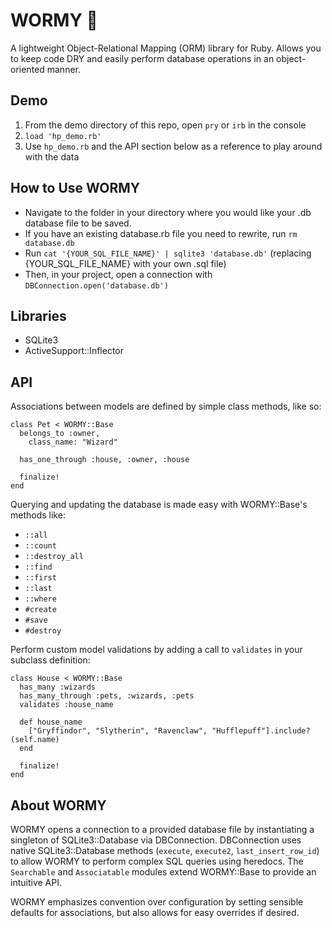 # WORMY 🐛
A lightweight Object-Relational Mapping (ORM) library for Ruby. Allows you to keep code DRY and easily perform database operations in an object-oriented manner.

## Demo
1. From the demo directory of this repo, open `pry` or `irb` in the console
2. `load 'hp_demo.rb'`
3. Use `hp_demo.rb` and the API section below as a reference to play around with the data

## How to Use WORMY
* Navigate to the folder in your directory where you would like your .db database file to be saved.
* If you have an existing database.rb file you need to rewrite, run `rm database.db`
* Run `cat '{YOUR_SQL_FILE_NAME}' | sqlite3 'database.db'` (replacing {YOUR_SQL_FILE_NAME} with your own .sql file)
* Then, in your project, open a connection with `DBConnection.open('database.db')`

## Libraries
* SQLite3
* ActiveSupport::Inflector

## API
Associations between models are defined by simple class methods, like so:
```
class Pet < WORMY::Base
  belongs_to :owner,
    class_name: "Wizard"

  has_one_through :house, :owner, :house

  finalize!
end
```

Querying and updating the database is made easy with WORMY::Base's methods like:
* `::all`
* `::count`
* `::destroy_all`
* `::find`
* `::first`
* `::last`
* `::where`
* `#create`
* `#save`
* `#destroy`

Perform custom model validations by adding a call to `validates` in your subclass definition:
```
class House < WORMY::Base
  has_many :wizards
  has_many_through :pets, :wizards, :pets
  validates :house_name

  def house_name
    ["Gryffindor", "Slytherin", "Ravenclaw", "Hufflepuff"].include?(self.name)
  end

  finalize!
end
```


## About WORMY
WORMY opens a connection to a provided database file by instantiating a singleton of SQLite3::Database via DBConnection. DBConnection uses native SQLite3::Database methods (`execute`, `execute2`, `last_insert_row_id`) to allow WORMY to perform complex SQL queries using heredocs. The `Searchable` and `Associatable` modules extend WORMY::Base to provide an intuitive API.

WORMY emphasizes convention over configuration by setting sensible defaults for associations, but also allows for easy overrides if desired.
